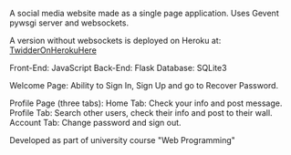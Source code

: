 A social media website made as a single page application.
Uses Gevent pywsgi server and websockets.

A version without websockets is deployed on Heroku at:
[TwidderOnHerokuHere](http://mu13twidder.herokuapp.com)

Front-End: JavaScript
Back-End: Flask
Database: SQLite3

Welcome Page: Ability to Sign In, Sign Up and go to Recover Password.

Profile Page (three tabs):
Home Tab: Check your info and post message.
Profile Tab: Search other users, check their info and post to their wall.
Account Tab: Change password and sign out.

Developed as part of university course "Web Programming"
